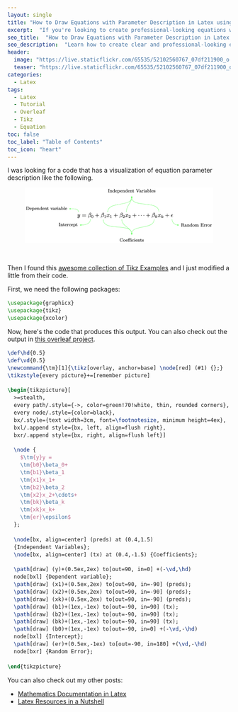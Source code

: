 ```yaml
---
layout: single
title: "How to Draw Equations with Parameter Description in Latex using Tikz"
excerpt:  "If you're looking to create professional-looking equations with clear parameter descriptions, then using Tikz in Latex can be a great solution. In this tutorial, I'll walk you through the process of drawing equations with parameter descriptions using Tikz in Latex, so you can easily and clearly display mathematical equations in your documents."
seo_title:  "How to Draw Equations with Parameter Description in Latex using Tikz"
seo_description:  "Learn how to create clear and professional-looking equations with parameter descriptions in Latex using Tikz. This tutorial will walk you through the process step-by-step, so you can easily display mathematical equations in your documents."
header:
  image: "https://live.staticflickr.com/65535/52102560767_07df211900_o.png"
  teaser: "https://live.staticflickr.com/65535/52102560767_07df211900_o.png"
categories:
  - Latex
tags:
  - Latex
  - Tutorial
  - Overleaf
  - Tikz
  - Equation
toc: false
toc_label: "Table of Contents"
toc_icon: "heart"
---
```


I was looking for a code that has a visualization of equation parameter description like the following.

<figure>
  <a href="/assets/images/post_images/2021-11-17-draw-equation-with-parameter-description.png"><img src="/assets/images/post_images/2021-11-17-draw-equation-with-parameter-description.png"></a>
</figure>
<br/>

Then I found this [awesome collection of Tikz Examples](https://github.com/walmes/Tikz) and I just modified a little from their code.


First, we need the following packages:
```latex
\usepackage{graphicx}
\usepackage{tikz}
\usepackage{xcolor}
```


Now, here's the code that produces this output. You can also check out the output in [this overleaf project](https://www.overleaf.com/read/kyqrmhfcnrwx). 

```latex
\def\hd{0.5}
\def\vd{0.5}
\newcommand{\tm}[1]{\tikz[overlay, anchor=base] \node[red] (#1) {};}
\tikzstyle{every picture}+=[remember picture]

\begin{tikzpicture}[
  >=stealth,
  every path/.style={->, color=green!70!white, thin, rounded corners},
  every node/.style={color=black},
  bx/.style={text width=3cm, font=\footnotesize, minimum height=4ex},
  bxl/.append style={bx, left, align=flush right},
  bxr/.append style={bx, right, align=flush left}]

  \node {
    $\tm{y}y =
    \tm{b0}\beta_0+
    \tm{b1}\beta_1
    \tm{x1}x_1+
    \tm{b2}\beta_2
    \tm{x2}x_2+\cdots+
    \tm{bk}\beta_k
    \tm{xk}x_k+
    \tm{er}\epsilon$
  };

  \node[bx, align=center] (preds) at (0.4,1.5)
  {Independent Variables};
  \node[bx, align=center] (tx) at (0.4,-1.5) {Coefficients};

  \path[draw] (y)+(0.5ex,2ex) to[out=90, in=0] +(-\vd,\hd)
  node[bxl] {Dependent variable};
  \path[draw] (x1)+(0.5ex,2ex) to[out=90, in=-90] (preds);
  \path[draw] (x2)+(0.5ex,2ex) to[out=90, in=-90] (preds);
  \path[draw] (xk)+(0.5ex,2ex) to[out=90, in=-90] (preds);
  \path[draw] (b1)+(1ex,-1ex) to[out=-90, in=90] (tx);
  \path[draw] (b2)+(1ex,-1ex) to[out=-90, in=90] (tx);
  \path[draw] (bk)+(1ex,-1ex) to[out=-90, in=90] (tx);
  \path[draw] (b0)+(1ex,-1ex) to[out=-90, in=0] +(-\vd,-\hd)
  node[bxl] {Intercept};
  \path[draw] (er)+(0.5ex,-1ex) to[out=-90, in=180] +(\vd,-\hd)
  node[bxr] {Random Error};

\end{tikzpicture}
```


You can also check out my other posts:
* [Mathematics Documentation in Latex](https://shantoroy.com/latex/mathematics-numerical-analysis-in-latex/)
* [Latex Resources in a Nutshell](https://shantoroy.com/latex/latex-resources-in-a-nutshell/)
<!--stackedit_data:
eyJoaXN0b3J5IjpbLTIxMjY4NjMzNDMsMjM1NjgwNTExLDIzMj
g5MzI5XX0=
-->